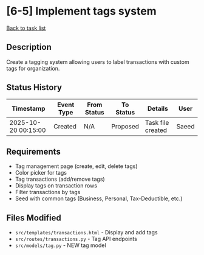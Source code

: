 # [6-5] Implement tags system

[Back to task list](./tasks.md)

## Description
Create a tagging system allowing users to label transactions with custom tags for organization.

## Status History
| Timestamp | Event Type | From Status | To Status | Details | User |
|-----------|------------|-------------|-----------|---------|------|
| 2025-10-20 00:15:00 | Created | N/A | Proposed | Task file created | Saeed |

## Requirements
- Tag management page (create, edit, delete tags)
- Color picker for tags
- Tag transactions (add/remove tags)
- Display tags on transaction rows
- Filter transactions by tags
- Seed with common tags (Business, Personal, Tax-Deductible, etc.)

## Files Modified
- `src/templates/transactions.html` - Display and add tags
- `src/routes/transactions.py` - Tag API endpoints
- `src/models/tag.py` - NEW tag model

